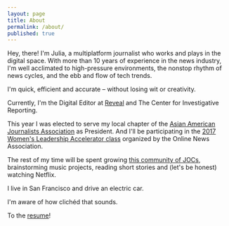 ```yaml
---
layout: page
title: About
permalink: /about/
published: true
---
```


Hey, there! I'm Julia, a multiplatform journalist who works and plays in the digital space. With more than 10 years of experience in the news industry, I'm well acclimated to high-pressure environments, the nonstop rhythm of news cycles, and the ebb and flow of tech trends.

I'm quick, efficient and accurate – without losing wit or creativity.

Currently, I'm the Digital Editor at [Reveal](https://www.revealnews.org/) and The Center for Investigative Reporting. 

This year I was elected to serve my local chapter of the [Asian American Journalists Association](http://www.aaja.org/) as President. And I'll be participating in the [2017 Women's Leadership Accelerator class](https://journalists.org/programs/womens-leadership-accelerator/2017-class/) organized by the Online News Association. 

The rest of my time will be spent growing [this community of JOCs](https://journalistsofcolor.us/), brainstorming music projects, reading short stories and (let's be honest) watching Netflix.

I live in San Francisco and drive an electric car. 

I'm aware of how clichéd that sounds.

To the [resume](/resume/)!

